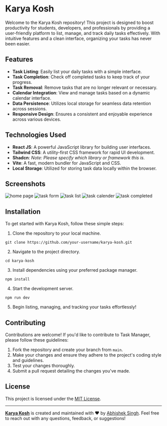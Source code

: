 # Karya Kosh

Welcome to the Karya Kosh repository! This project is designed to boost productivity for students, developers, and professionals by providing a user-friendly platform to list, manage, and track daily tasks effectively. With intuitive features and a clean interface, organizing your tasks has never been easier.

## Features

- **Task Listing**: Easily list your daily tasks with a simple interface.
- **Task Completion**: Check off completed tasks to keep track of your progress.
- **Task Removal**: Remove tasks that are no longer relevant or necessary.
- **Calendar Integration**: View and manage tasks based on a dynamic calendar interface.
- **Data Persistence**: Utilizes local storage for seamless data retention across sessions.
- **Responsive Design**: Ensures a consistent and enjoyable experience across various devices.

## Technologies Used

- **React JS**: A powerful JavaScript library for building user interfaces.
- **Tailwind CSS**: A utility-first CSS framework for rapid UI development.
- **Shadcn**: *Note: Please specify which library or framework this is.*
- **Vite**: A fast, modern bundler for JavaScript and CSS.
- **Local Storage**: Utilized for storing task data locally within the browser.

## Screenshots

![home page](image.png)
![task form](image-1.png)
![task list](image-2.png)
![task calender](image-3.png)
![task completed](image-4.png)

## Installation

To get started with Karya Kosh, follow these simple steps:

1. Clone the repository to your local machine.

`git clone https://github.com/your-username/karya-kosh.git`

2. Navigate to the project directory.

`cd karya-kosh`

3. Install dependencies using your preferred package manager.

`npm install`

4. Start the development server.

`npm run dev`

5. Begin listing, managing, and tracking your tasks effortlessly!

## Contributing

Contributions are welcome! If you'd like to contribute to Task Manager, please follow these guidelines:

1. Fork the repository and create your branch from `main`.
2. Make your changes and ensure they adhere to the project's coding style and guidelines.
3. Test your changes thoroughly.
4. Submit a pull request detailing the changes you've made.

## License

This project is licensed under the [MIT License](LICENSE.txt).

---

[**Karya Kosh**](https://karya-kosh.vercel.app) is created and maintained with ❤️ by [Abhishek Singh](https://github.com/ABHISHEK-SIN-GH). Feel free to reach out with any questions, feedback, or suggestions!

